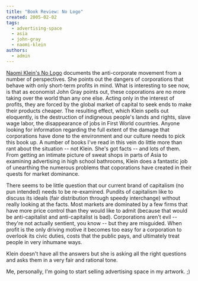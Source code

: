 ```yaml
---
title: "Book Review: No Logo"
created: 2005-02-02
tags: 
  - advertising-space
  - asia
  - john-gray
  - naomi-klein
authors: 
  - admin
---
```


[Naomi Klein's No Logo](http://www.amazon.com/exec/obidos/redirect?tag=wwwrussellwar-20&path=tg%2Fdetail%2F-%2F0312421435%2Fqid%3D1107239488%2Fsr%3D8-1%2Fref%3Dpd_bbs_1%3Fv%3Dglance%26s%3Dbooks%26n%3D507846) documents the anti-corporate movement from a number of perspectives. She points out the dangers of corporations that behave with only short-term profits in mind. What is interesting to see now, is that as economist John Gray points out, these coporations are no more taking over the world than any one else. Acting only in the interest of profits, they are forced by the global market of capital to seek ends to make their products cheaper. The resulting effect, which Klein spells out eloquently, is the destruction of indigneous people's lands and rights, slave wage labor, the disappearance of jobs in First World countries. Anyone looking for information regarding the full extent of the damage that corporations have done to the environment and our culture needs to pick this book up. A number of books I've read in this vein do little more than rant about the situation -- not Klein. She's got facts -- and lots of them. From getting an intimate picture of sweat shops in parts of Asia to examining advertising in high school bathrooms, Klein does a fantastic job of unearthing the numerous problems that coporations have created in their quests for market dominance.

There seems to be little question that our current brand of capitalism (no pun intended) needs to be re-examined. Pundits of capitalism like to discuss its ideals (fair distribution through speedy interchange) without really looking at the facts. Most markets are dominated by a few firms that have more price control than they would like to admit (because that would be anti-capitalist and anti-capitalist is bad). Corporations aren't evil -- they're not actually sentient, you know -- but they are misguided. When profit is the only driving motive it becomes too easy for a corporation to overlook its civic duties, costs that the public pays, and ultimately treat people in very inhumane ways.

Klein doesn't have all the answers but she is asking all the right questions and asks them in a very fair and rational tone.

Me, personally, I'm going to start selling advertising space in my artwork. ;)
